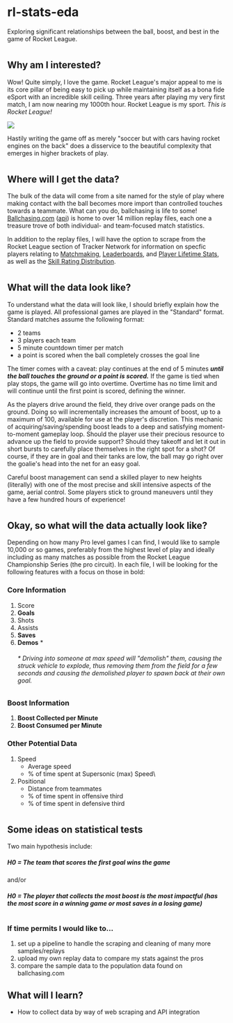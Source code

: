 # rl-stats-eda
Exploring significant relationships between the ball, boost, and best in the game of Rocket League.
#
#
## Why am I interested?
Wow! Quite simply, I love the game.  Rocket League's major appeal to me is its core pillar of being easy to pick up while maintaining itself as a bona fide eSport with an incredible skill ceiling.  Three years after playing my very first match, I am now nearing my 1000th hour.  Rocket League is my sport.  _This is Rocket League!_


[![](http://img.youtube.com/vi/KNG7r1n6Jk8/0.jpg)](http://www.youtube.com/watch?v=KNG7r1n6Jk8 "Best Goal In RL History")

Hastily writing the game off as merely "soccer but with cars having rocket engines on the back" does a disservice to the beautiful complexity that emerges in higher brackets of play.  
#
## Where will I get the data?
The bulk of the data will come from a site named for the style of play where making contact with the ball becomes more import than controlled touches towards a teammate.  What can you do, ballchasing is life to some! [Ballchasing.com](https://ballchasing.com/) ([api](https://ballchasing.com/doc/api)) is home to over 14 million replay files, each one a treasure trove of both individual- and team-focused match statistics.




In addition to the replay files, I will have the option to scrape from the Rocket League section of Tracker Network for information on specfic players relating to [Matchmaking](https://www.theloadout.com/rocket-league/ranks), [Leaderboards](https://rocketleague.tracker.network/rocket-league/leaderboards/playlist/all/default?page=1&playlist=11), and [Player Lifetime Stats](https://rocketleague.tracker.network/rocket-league/profile/steam/76561198994386260/overview), as well as the
[Skill Rating Distribution](https://rocketleague.tracker.network/rocket-league/distribution?playlist=13).

#
## What will the data look like?
To understand what the data will look like, I should briefly explain how the game is played.  All professional games are played in the "Standard" format.  Standard matches assume the following format:
* 2 teams
* 3 players each team
* 5 minute countdown timer per match
* a point is scored when the ball completely crosses the goal line

The timer comes with a caveat:
play continues at the end of 5 minutes **_until the ball touches the ground or a point is scored._**
If the game is tied when play stops, the game will go into overtime.  Overtime has no time limit and will continue until the first point is scored, defining the winner.

As the players drive around the field, they drive over orange pads on the ground.  Doing so will incrementally increases the amount of boost, up to a maximum of 100, available for use at the player's discretion.  This mechanic of acquiring/saving/spending boost leads to a deep and satisfying moment-to-moment gameplay loop. Should the player use their precious resource to advance up the field to provide support?  Should they takeoff and let it out in short bursts to carefully place themselves in the right spot for a shot?  Of course, if they are in goal and their tanks are low, the ball may go right over the goalie's head into the net for an easy goal.

Careful boost management can send a skilled player to new heights (literally) with one of the most precise and skill intensive aspects of the game, aerial control. Some players stick to ground maneuvers until they have a few hundred hours of experience!
#
## Okay, so what will the data actually look like?
Depending on how many Pro level games I can find, I would like to sample 10,000 or so games, preferably from the highest level of play and ideally including as many matches as possible from the Rocket League Championship Series (the pro circuit).  In each file, I will be looking for the following features with a focus on those in bold:
### Core Information
1. Score
2. **Goals**
3. Shots
4. Assists
5. **Saves**
6. **Demos** *
      ###### * Driving into someone at max speed will "demolish" them, causing the struck vehicle to explode, thus removing them from the field for a few seconds and causing the demolished player to spawn back at their own goal.

### Boost Information
1. **Boost Collected per Minute**
2. **Boost Consumed per Minute**

### Other Potential Data
1. Speed
    * Average speed
    * % of time spent at Supersonic (max) Speed\
2. Positional
    * Distance from teammates
    * % of time spent in offensive third
    * % of time spent in defensive third

#

## Some ideas on statistical tests
Two main hypothesis include:

##### _H0 = The team that scores the first goal wins the game_

and/or

##### _H0 = The player that collects the most boost is the most impactful (has the most score in a winning game or most saves in a losing game)_


#
### If time permits I would like to...
1. set up a pipeline to handle the scraping and cleaning of many more samples/replays
2. upload my own replay data to compare my stats against the pros
3. compare the sample data to the population data found on ballchasing.com


## What will I learn?
* How to collect data by way of web scraping and API integration
